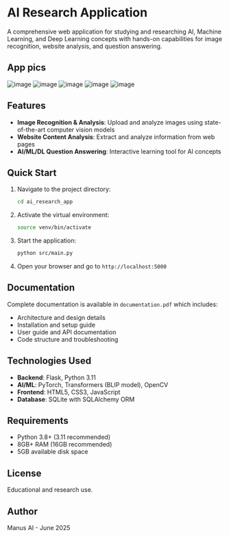 # AI Research Application

A comprehensive web application for studying and researching AI, Machine Learning, and Deep Learning concepts with hands-on capabilities for image recognition, website analysis, and question answering.

## App pics
![image](https://github.com/user-attachments/assets/5f5fa220-e9f7-4f60-9ef8-41eb4ba97a75)
![image](https://github.com/user-attachments/assets/eade518c-14ae-4ba2-a56b-7488a3851a83)
![image](https://github.com/user-attachments/assets/48ab3316-3d39-4fd6-815c-4efb8972772b)
![image](https://github.com/user-attachments/assets/8bda0a24-7b9e-41d3-b854-7390dfa7e87f)
![image](https://github.com/user-attachments/assets/53bf2375-12b7-403e-a7f7-bae035c57a27)

## Features

- **Image Recognition & Analysis**: Upload and analyze images using state-of-the-art computer vision models
- **Website Content Analysis**: Extract and analyze information from web pages
- **AI/ML/DL Question Answering**: Interactive learning tool for AI concepts

## Quick Start

1. Navigate to the project directory:
   ```bash
   cd ai_research_app
   ```

2. Activate the virtual environment:
   ```bash
   source venv/bin/activate
   ```

3. Start the application:
   ```bash
   python src/main.py
   ```

4. Open your browser and go to `http://localhost:5000`

## Documentation

Complete documentation is available in `documentation.pdf` which includes:
- Architecture and design details
- Installation and setup guide
- User guide and API documentation
- Code structure and troubleshooting

## Technologies Used

- **Backend**: Flask, Python 3.11
- **AI/ML**: PyTorch, Transformers (BLIP model), OpenCV
- **Frontend**: HTML5, CSS3, JavaScript
- **Database**: SQLite with SQLAlchemy ORM

## Requirements

- Python 3.8+ (3.11 recommended)
- 8GB+ RAM (16GB recommended)
- 5GB available disk space

## License

Educational and research use.

## Author

Manus AI - June 2025
